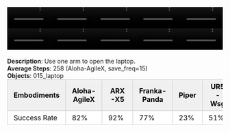 <!DOCTYPE html>
<html lang="en">
<body>
    <div style="display: flex;">
        <video src="./task_video_clean/open_laptop/aloha-agilex_head.mp4" controls loop muted autoplay style="width: 20.0%;"></video>
        <video src="./task_video_clean/open_laptop/franka-panda_head.mp4" controls loop muted autoplay style="width: 20.0%;"></video>
        <video src="./task_video_clean/open_laptop/ARX-X5_head.mp4" controls loop muted autoplay style="width: 20.0%;"></video>
        <video src="./task_video_clean/open_laptop/piper_head.mp4" controls loop muted autoplay style="width: 20.0%;"></video>
        <video src="./task_video_clean/open_laptop/ur5-wsg_head.mp4" controls loop muted autoplay style="width: 20.0%;"></video>
    </div>
    <div style="display: flex;">
        <video src="./task_video_clean/open_laptop/aloha-agilex_world.mp4" controls loop muted autoplay style="width: 20.0%;"></video>
        <video src="./task_video_clean/open_laptop/franka-panda_world.mp4" controls loop muted autoplay style="width: 20.0%;"></video>
        <video src="./task_video_clean/open_laptop/ARX-X5_world.mp4" controls loop muted autoplay style="width: 20.0%;"></video>
        <video src="./task_video_clean/open_laptop/piper_world.mp4" controls loop muted autoplay style="width: 20.0%;"></video>
        <video src="./task_video_clean/open_laptop/ur5-wsg_world.mp4" controls loop muted autoplay style="width: 20.0%;"></video>
    </div>
    <br><b>Description</b>: Use one arm to open the laptop.<br>
    <b>Average Steps</b>: 258 (Aloha-AgileX, save_freq=15)<br>
    <b>Objects</b>: 015_laptop<br>
    <table style="margin:0 auto;border-collapse:collapse;width:auto;min-width:180px;background-color:white;">
        <thead>
            <tr style="background:#f0f0f0;">
                <th style="border:1px solid #ccc;padding:6px 14px;color:black;">Embodiments</th>
                <th style="border:1px solid #ccc;padding:6px 14px;color:black;">Aloha-AgileX</th>
                <th style="border:1px solid #ccc;padding:6px 14px;color:black;">ARX-X5</th>
                <th style="border:1px solid #ccc;padding:6px 14px;color:black;">Franka-Panda</th>
                <th style="border:1px solid #ccc;padding:6px 14px;color:black;">Piper</th>
                <th style="border:1px solid #ccc;padding:6px 14px;color:black;">UR5-Wsg</th>
            </tr>
        </thead>
        <tbody>
            <tr style="background:white;">
                <td style="border:1px solid #ccc;padding:6px 14px;color:black;">Success Rate</td>
                <td style="border:1px solid #ccc;padding:6px 14px;color:black;">82%</td>
                <td style="border:1px solid #ccc;padding:6px 14px;color:black;">92%</td>
                <td style="border:1px solid #ccc;padding:6px 14px;color:black;">77%</td>
                <td style="border:1px solid #ccc;padding:6px 14px;color:black;">23%</td>
                <td style="border:1px solid #ccc;padding:6px 14px;color:black;">51%</td>
            </tr>
        </tbody>
    </table>
</body>
</html>
